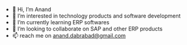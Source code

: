 - 👋 Hi, I’m Anand
- 👀 I’m interested in technology products and software development
- 🌱 I’m currently learning ERP softwares
- 💞️ I’m looking to collaborate on SAP and other ERP products
- 📫 reach me on anand.dabrabad@gmail.com

<!---
int-config/int-config is a ✨ special ✨ repository because its `README.md` (this file) appears on your GitHub profile.
You can click the Preview link to take a look at your changes.
--->
